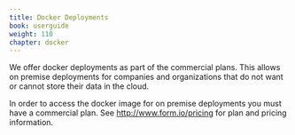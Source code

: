 ```yaml
---
title: Docker Deployments
book: userguide
weight: 110
chapter: docker
---
```

We offer docker deployments as part of the commercial plans. This allows on premise deployments for companies and organizations that do not want or cannot store their data in the cloud.

In order to access the docker image for on premise deployments you must have a commercial plan. See http://www.form.io/pricing for plan and pricing information.